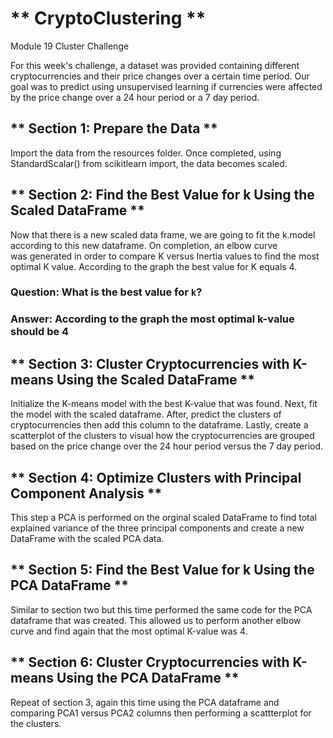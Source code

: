# ** CryptoClustering **
Module 19 Cluster Challenge

For this week's challenge, a dataset was provided containing different cryptocurrencies and their price changes over a certain time period. Our goal was to predict using unsupervised learning if currencies were affected by the price change over a 24 hour period or a 7 day period. 


## ** Section 1: Prepare the Data **

Import the data from the resources folder. Once completed, using StandardScalar() from scikitlearn import, the data becomes scaled.


## ** Section 2: Find the Best Value for k Using the Scaled DataFrame **

Now that there is a new scaled data frame, we are going to fit the k.model according to this new dataframe. On completion, an elbow curve  
was generated in order to compare K versus Inertia values to find the most optimal K value. According to the graph the best value for K equals 4.

### Question: What is the best value for `k`?
### Answer: According to the graph the most optimal k-value should be 4


## ** Section 3: Cluster Cryptocurrencies with K-means Using the Scaled DataFrame **

Initialize the K-means model with the best K-value that was found. Next, fit the model with the scaled dataframe. After, predict the clusters of cryptocurrencies then
add this column to the dataframe. Lastly, create a scatterplot of the clusters to visual how the cryptocurrencies are grouped based on the price change over the 24 hour period
versus the 7 day period.

## ** Section 4: Optimize Clusters with Principal Component Analysis **

This step a PCA is performed on the orginal scaled DataFrame to find total explained variance of the three principal components and create a new DataFrame with the 
scaled PCA data.

## ** Section 5: Find the Best Value for k Using the PCA DataFrame **

Similar to section two but this time performed the same code for the PCA dataframe that was created. This allowed us to perform another elbow curve and find again that the most optimal 
K-value was 4.

## ** Section 6: Cluster Cryptocurrencies with K-means Using the PCA DataFrame **

Repeat of section 3, again this time using the PCA dataframe and comparing PCA1 versus PCA2 columns then performing a scattterplot for the clusters.



